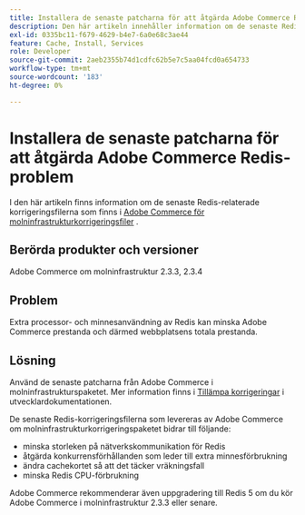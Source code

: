 ```yaml
---
title: Installera de senaste patcharna för att åtgärda Adobe Commerce Redis-problem
description: Den här artikeln innehåller information om de senaste Redis-relaterade korrigeringsfilerna som finns i [Adobe Commerce on cloud infrastructure Patches](https://experienceleague.adobe.com/en/docs/commerce-cloud-service/user-guide/develop/upgrade/apply-patches) package.
exl-id: 0335bc11-f679-4629-b4e7-6a0e68c3ae44
feature: Cache, Install, Services
role: Developer
source-git-commit: 2aeb2355b74d1cdfc62b5e7c5aa04fcd0a654733
workflow-type: tm+mt
source-wordcount: '183'
ht-degree: 0%

---
```


# Installera de senaste patcharna för att åtgärda Adobe Commerce Redis-problem

I den här artikeln finns information om de senaste Redis-relaterade korrigeringsfilerna som finns i [Adobe Commerce för molninfrastrukturkorrigeringsfiler](https://experienceleague.adobe.com/en/docs/commerce-cloud-service/user-guide/develop/upgrade/apply-patches) .

## Berörda produkter och versioner

Adobe Commerce om molninfrastruktur 2.3.3, 2.3.4

## Problem

Extra processor- och minnesanvändning av Redis kan minska Adobe Commerce prestanda och därmed webbplatsens totala prestanda.

## Lösning

Använd de senaste patcharna från Adobe Commerce i molninfrastrukturspaketet. Mer information finns i [Tillämpa korrigeringar](https://experienceleague.adobe.com/en/docs/commerce-cloud-service/user-guide/develop/upgrade/apply-patches) i utvecklardokumentationen.

De senaste Redis-korrigeringsfilerna som levereras av Adobe Commerce om molninfrastrukturkorrigeringspaketet bidrar till följande:

* minska storleken på nätverkskommunikation för Redis
* åtgärda konkurrensförhållanden som leder till extra minnesförbrukning
* ändra cachekortet så att det täcker vräkningsfall
* minska Redis CPU-förbrukning

Adobe Commerce rekommenderar även uppgradering till Redis 5 om du kör Adobe Commerce i molninfrastruktur 2.3.3 eller senare.
